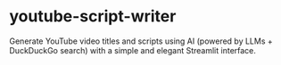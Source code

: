 # youtube-script-writer
Generate YouTube video titles and scripts using AI (powered by LLMs + DuckDuckGo search) with a simple and elegant Streamlit interface.

